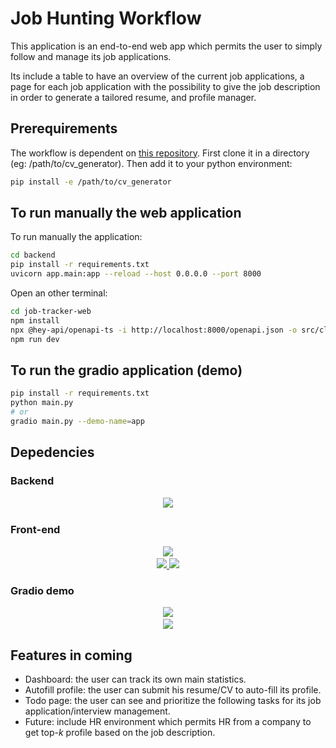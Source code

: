 # Job Hunting Workflow

This application is an end-to-end web app which permits the user to simply follow and manage its job applications. 

Its include a table to have an overview of the current job applications, a page for each job application with the possibility to give the job description in order to generate a tailored resume, and profile manager.

## Prerequirements 

The workflow is dependent on [this repository](https://github.com/art-test-stack/cv_generator). First clone it in a directory (eg: /path/to/cv_generator). Then add it to your python environment:
```bash
pip install -e /path/to/cv_generator  
```

## To run manually the web application
To run manually the application:
```bash
cd backend
pip install -r requirements.txt
uvicorn app.main:app --reload --host 0.0.0.0 --port 8000
```

Open an other terminal:
```bash
cd job-tracker-web
npm install
npx @hey-api/openapi-ts -i http://localhost:8000/openapi.json -o src/client
npm run dev
```

## To run the gradio application (demo)
```bash
pip install -r requirements.txt
python main.py
# or
gradio main.py --demo-name=app     
```

## Depedencies
### Backend

<p align="center">
  <a href="https://skillicons.dev">
    <img src="https://skillicons.dev/icons?i=python,fastapi,postgresql,sqlite"/>
  </a>
  <a href="https://skillicons.dev">
    <br/>
    <!-- <img src="https://img.shields.io/badge/SQLite-%2307405e.svg?style=for-the-badge&logo=sqlite&logoColor=white)"/> -->
</a>
</p>


### Front-end

<p align="center">
  <a href="https://skillicons.dev">
    <img src="https://skillicons.dev/icons?i=npm,js,ts,css,html,react" />
  </a>
  <a href="https://skillicons.dev">
    <br/>
    <img src="https://img.shields.io/badge/Mantine-ffffff?style=for-the-badge&logo=Mantine&logoColor=339af0"/>
	<img src="https://img.shields.io/badge/OpenAPI-6BA539?style=for-the-badge&logo=openapiinitiative&logoColor=white"/>
    </a>
</p>

### Gradio demo

<p align="center">
  <a href="https://skillicons.dev">
    <img src="https://skillicons.dev/icons?i=python" />
  </a>
  <a href="https://skillicons.dev">
    <br/>
    <img src="https://img.shields.io/badge/Gradio-F97316?style=for-the-badge&logo=Gradio&logoColor=white"/>
    </a>
</p>

## Features in coming

- Dashboard: the user can track its own main statistics.
- Autofill profile: the user can submit his resume/CV to auto-fill its profile.
- Todo page: the user can see and prioritize the following tasks for its job application/interview management. 
- Future: include HR environment which permits HR from a company to get top-$k$ profile based on the job description. 